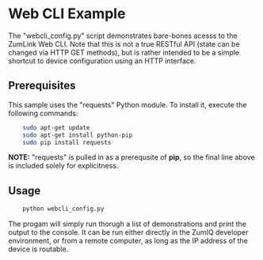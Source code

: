 # Web CLI Example

The "webcli_config.py" script demonstrates bare-bones acesss to the ZumLink Web CLI. Note that this is not a true RESTful API (state can be changed via HTTP GET methods), but is rather intended to be a simple shortcut to device configuration using an HTTP interface.

## Prerequisites

This sample uses the "requests" Python module. To install it, execute the following commands:
```bash
    sudo apt-get update
    sudo apt-get install python-pip
    sudo pip install requests
```
**NOTE:** "requests" is pulled in as a prerequsite of **pip**, so the final line above is included solely for explicitness.

## Usage

```bash
    python webcli_config.py
```

The progam will simply run thorugh a list of demonstrations and print the output to the console. It can be run either directly in the ZumIQ developer environment, or from a remote computer, as long as the IP address of the device is routable.